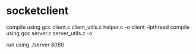 # socketclient

compile using gcc client.c client_utils.c helper.c -o client -lpthread
compile using gcc server.c server_utils.c -o 

run using ./server 8080
